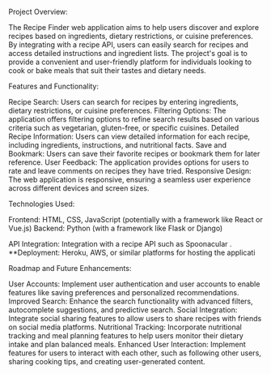 Project Overview:

The Recipe Finder web application aims to help users discover and explore recipes based on ingredients, dietary restrictions, or cuisine preferences. By integrating with a recipe API, users can easily search for recipes and access detailed instructions and ingredient lists. The project's goal is to provide a convenient and user-friendly platform for individuals looking to cook or bake meals that suit their tastes and dietary needs.

Features and Functionality:

Recipe Search: Users can search for recipes by entering ingredients, dietary restrictions, or cuisine preferences.
Filtering Options: The application offers filtering options to refine search results based on various criteria such as vegetarian, gluten-free, or specific cuisines.
Detailed Recipe Information: Users can view detailed information for each recipe, including ingredients, instructions, and nutritional facts.
Save and Bookmark: Users can save their favorite recipes or bookmark them for later reference.
User Feedback: The application provides options for users to rate and leave comments on recipes they have tried.
Responsive Design: The web application is responsive, ensuring a seamless user experience across different devices and screen sizes.


Technologies Used:

Frontend: HTML, CSS, JavaScript (potentially with a framework like React or Vue.js)
Backend: Python (with a framework like Flask or Django)

API Integration: Integration with a recipe API such as Spoonacular .
**Deployment: Heroku, AWS, or similar platforms for hosting the applicati



Roadmap and Future Enhancements:

User Accounts: Implement user authentication and user accounts to enable features like saving preferences and personalized recommendations.
Improved Search: Enhance the search functionality with advanced filters, autocomplete suggestions, and predictive search.
Social Integration: Integrate social sharing features to allow users to share recipes with friends on social media platforms.
Nutritional Tracking: Incorporate nutritional tracking and meal planning features to help users monitor their dietary intake and plan balanced meals.
Enhanced User Interaction: Implement features for users to interact with each other, such as following other users, sharing cooking tips, and creating user-generated content.